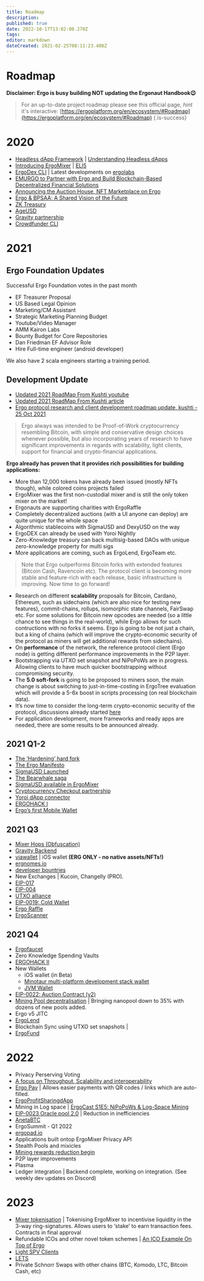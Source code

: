 ```yaml
---
title: Roadmap
description: 
published: true
date: 2022-10-17T13:02:08.270Z
tags: 
editor: markdown
dateCreated: 2021-02-25T08:11:23.408Z
---
```


# Roadmap

**Disclaimer: Ergo is busy building NOT updating the Ergonaut Handbook😉** 
> For an up-to-date project roadmap please see this official page, 
*hint* it's interactive: 
[https://ergoplatform.org/en/ecosystem/#Roadmap](https://ergoplatform.org/en/ecosystem/#Roadmap)
{.is-success}



# 2020

-   [Headless dApp Framework](https://ergoplatform.org/en/blog/2020-12-08-ergo-headless-dapp-framework-now-available/) | [Understanding Headless dApps](https://www.youtube.com/watch?v=temmjyKpsEU)
-   [Introducing ErgoMixer](https://ergoplatform.org/en/blog/2020_03_20_ergo_mixer/) | [ELI5](https://ergoplatform.org/en/blog/2021-05-12-ergomixer/)
-   [ErgoDex CLI](https://github.com/ergoplatform/ergo-dex) | Latest developments on [ergolabs](https://github.com/ergolabs)
-   [EMURGO to Partner with Ergo and Build Blockchain-Based Decentralized Financial Solutions](https://emurgo.io/en/blog/emurgo-to-partner-with-ergo-and-build-blockchain-based-decentralized-financial-solutions)
-   [Announcing the Auction House, NFT Marketplace on Ergo](https://ergoplatform.org/en/blog/2020-10-16-announcing-the-auction-house-nft-marketplace-on-ergo/)
-   [Ergo & BPSAA: A Shared Vision of the Future](https://ergoplatform.org/en/blog/2021-07-28-ergo-bpsaa-a-shared-vision-of-the-future/)
-   [ZK Treasury](https://ergoplatform.org/en/blog/2020-09-04-announcing-the-zk-treasury-on-ergo/)
-   [AgeUSD](https://ergoplatform.org/en/blog/2021-02-05-building-ergo-how-the-ageusd-stablecoin-works/)
-   [Gravity partnership](https://medium.com/wavesprotocol/waves-partners-with-ergo-to-foster-interoperability-solutions-via-gravity-e184bca91d71)
-   [Crowdfunder CLI](https://ergoplatform.org/en/blog/2019_09_06_crowdfund/)

# 2021

## Ergo Foundation Updates

Successful Ergo Foundation votes in the past month

-   EF Treasurer Proposal
-   US Based Legal Opinion
-   Marketing/CM Assistant
-   Strategic Marketing Planning Budget
-   Youtube/Video Manager
-   AMM Kairon Labs
-   Bounty Budget for Core Repositories
-   Dan Friedman EF Advisor Role
-   Hire Full-time engineer (android developer)

We also have 2 scala engineers starting a training period.

## Development Update

-   [Updated 2021 RoadMap From Kushti youtube](https://www.youtube.com/watch?v=QCMpVRVrHqI&t=128s)
-   [Updated 2021 RoadMap From Kushti article](https://ergoplatform.org/en/blog/2021-07-13-updated-2021-roadmap-from-kushti/)
-   [Ergo protocol research and client development roadmap update, kushti - 25 Oct 2021](https://www.reddit.com/r/ergonauts/comments/qfjhw4/ergo_protocol_research_and_client_development/)

> Ergo always was intended to be Proof-of-Work cryptocurrency resembling Bitcoin, with simple and conservative design choices whenever possible, but also incorporating years of research to have significant improvements in regards with scalability, light clients, support for financial and crypto-financial applications.

**Ergo already has proven that it provides rich possibilities for building applications:**

-   More than 12,000 tokens have already been issued (mostly NFTs though), while colored coins projects failed
-   ErgoMixer was the first non-custodial mixer and is still the only token mixer on the market!
-   Ergonauts are supporting charities with ErgoRaffle
-   Completely decentralized auctions (with a UI anyone can deploy) are quite unique for the whole space
-   Algorithmic stablecoins with SigmaUSD and DexyUSD on the way
-   ErgoDEX can already be used with Yoroi Nightly
-   Zero-Knowledge treasury can back multisig-based DAOs with unique zero-knowledge property for multi sigs
-   More applications are coming, such as ErgoLend, ErgoTeam etc.

> Note that Ergo outperforms Bitcoin forks with extended features (Bitcoin Cash, Ravencoin etc). The protocol client is becoming more stable and feature-rich with each release, basic infrastructure is improving. Now time to go forward!

-   Research on different **scalability** proposals for Bitcoin, Cardano, Ethereum, such as sidechains (which are also nice for testing new features), commit-chains, rollups, isomorphic state channels, FairSwap etc. For some solutions for Bitcoin new opcodes are needed (so a little chance to see things in the real-world), while Ergo allows for such contructions with no forks it seems. Ergo is going to be not just a chain, but a king of chains (which will improve the crypto-economic security of the protocol as miners will get additional rewards from sidechains).
-   On **performance** of the network, the reference protocol client (Ergo node) is getting different performance improvements in the P2P layer.
-   Bootstrapping via UTXO set snapshot and NiPoPoWs are in progress. Allowing clients to have much quicker bootstrapping without compromising security.
-   The **5.0 soft-fork** is going to be proposed to miners soon, the main change is about switching to just-in-time-costing in ErgoTree evaluation which will provide a 5-6x boost in scripts processing (on real blockchain data).
-   It’s now time to consider the long-term crypto-economic security of the protocol, discussions already started [here](https://www.ergoforum.org/t/ergo-emission-details-retargeting-via-a-soft-fork/2778/7)
-   For application development, more frameworks and ready apps are needed, there are some results to be announced already.

## 2021 Q1-2

-   [The ‘Hardening’ hard fork](https://www.ergoforum.org/t/hardening-hard-fork-post-mortem/599)
-   [The Ergo Manifesto](https://ergoplatform.org/en/blog/2021-04-26-the-ergo-manifesto/)
-   [SigmaUSD Launched](https://ergoplatform.org/en/blog/2021_02_26-sigmausd-released/)
-   [The Bearwhale saga](https://ergoplatform.org/en/blog/2021-05-13-bearwhale-saga/)
-   [SigmaUSD available in ErgoMixer](https://twitter.com/ergoplatformorg/status/1378985675823976461)
-   [Cryptocurrency Checkout partnership](https://twitter.com/crypto_checkout/status/1389972682561638409?s=20)
-   [Yoroi dApp connector](https://emurgo.io/blog/emurgo-is-thrilled-to-announce-the-yoroi-dapp-connector)
-   [ERGOHACK I](https://ergoplatform.org/en/blog/2021-06-19-ergohack/)
-   [Ergo’s first Mobile Wallet](https://ergoplatform.org/en/blog/2021-07-29-ergo-for-android-released/)

## 2021 Q3

-   [Mixer Hops (Obfuscation)](https://ergoplatform.org/en/blog/2021-07-16-ergoutils-a-how-to-guide/)
-   [Gravity Backend](https://github.com/ErgoGravity)
-   [viawallet](https://twitter.com/ergoplatformorg/status/1434924605949550602) | iOS wallet **(ERG ONLY - no native assets/NFTs!)**
-   [ergnomes.io](https://ergnomes.io/)
-   [developer bountries](https://ergoplatform.org/en/blog/2021-07-01-grow-ergo/)
-   New Exchanges | Kucoin, Changelly (PRO).
-   [EIP-017](https://github.com/ergoplatform/eips/blob/master/eip-0017.md)
-   [EIP-004](https://github.com/ergoplatform/eips/blob/master/eip-0004.md)
-   [UTXO alliance](https://ergoplatform.org/en/blog/2021-09-26-the-utxo-alliance/)
-   [EIP-0019: Cold Wallet](https://github.com/ergoplatform/eips/pull/36)
-   [Ergo Raffle](https://ergoplatform.org/en/blog/2021-09-02-ergo-raffle/)
-   [ErgoScanner](https://github.com/ergoplatform/scanner/)

## 2021 Q4

-   [Ergofaucet](https://ergofaucet.org/)
-   Zero Knowledge Spending Vaults
-   [ERGOHACK II](https://ergoplatform.org/en/blog/2021-09-07-ergohack-ii/)
-   New Wallets
    -   iOS wallet (in Beta)
    -   [Minotaur multi-platform development stack wallet](https://www.ergoforum.org/t/multi-platform-development-stack/2874)
    -   [JVM Wallet](https://t.me/ChatJavaErgoWallet)
-   [EIP-0022: Auction Contract (v2)](https://github.com/ergoplatform/eips/pull/39)
-   [Mining Pool decentralisation](https://miningpoolstats.stream/ergo) | Bringing nanopool down to 35% with dozens of new pools added.
-   Ergo v5 JITC
-   [ErgoLend](https://www.ergolend.org/#)
-   Blockchain Sync using UTXO set snapshots |
-   [ErgoFund](https://ergoplatform.org/en/blog/2019_09_06_crowdfund/)

# 2022


-   Privacy Perserving Voting
-   [A focus on Throughput, Scalability and interoperability](https://ergoplatform.org/en/blog/2021-07-13-updated-2021-roadmap-from-kushti/)
-   [Ergo Pay](https://github.com/ergoplatform/eips/pull/37) | Allows easier payments with QR codes / links which are auto-filled.
-   [ErgoProfitSharingdApp](https://github.com/mhssamadani/ErgoProfitSharingDapp)
-   Mining in Log space | [ErgoCast S1E5: NiPoPoWs & Log-Space Mining  
    ](https://www.youtube.com/watch?v=OUjxar1WCmo)
-   [EIP-0023 Oracle pool 2.0](https://github.com/ergoplatform/eips/pull/41) | Reduction in inefficiencies
-   [AnetaBTC](https://twitter.com/AnetaBTC)
-   ErgoSummit - Q1 2022
-   [ergopad.io](https://ergopad.io)
-   Applications built ontop ErgoMixer Privacy API
-   Stealth Pools and mixicles
-   [Mining rewards reduction begin](https://docs.google.com/spreadsheets/d/1c8fa4Qalf49WbdStwNaexLa4qOybwgvDBDiyzrIH9D4/edit#gid=0)
-   P2P layer improvements
-   Plasma
-   Ledger integration | Backend complete, working on integration. (See weekly dev updates on Discord)



# 2023

-   [Mixer tokenisation](https://www.ergoforum.org/t/a-solution-for-staking/1057) | Tokenising ErgoMixer to incentivise liquidity in the 3-way ring-signatures. Allows users to ‘stake’ to earn transaction fees. Contracts in final approval
-   Refundable ICOs and other novel token schemes | [An ICO Example On Top of Ergo](https://ergoplatform.org/en/blog/2019_04_10-ico-example/)
 -   [Light SPV Clients](https://ergoplatform.org/en/blog/2020_05_08_lite_full_nodes/)
-   [LETS](https://ergoplatform.org/en/blog/2021-07-01-lets-start-the-discussion/)
-   Private Schnorr Swaps with other chains (BTC, Komodo, LTC, Bitcoin Cash, etc)
